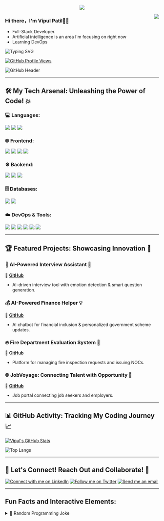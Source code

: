 <p align="center">
  <img alig src="https://github.com/vipul-space23/vipul-space23/blob/master/about.gif" />
</p>

<img align="right" src="https://github-readme-stats.vercel.app/api?username=vipul-space23&show_icons=true&icon_color=CE1D2D&text_color=718096&bg_color=00000000&hide_title=true&hide_border=true" />

### Hi there，I'm Vipul Patil🙋‍♂️

- Full-Stack Developer.
- Artificial intelligence is an area I'm focusing on right now
- Learning DevOps<div align="center">

<img src="https://readme-typing-svg.herokuapp.com/?lines=👋+Hello,+I'm+Vipul+Patil!;A+Passionate+Full-Stack+Developer;AI+Enthusiast+%26+DevOps+Explorer&font=Fira+Code¢er=true&width=600&height=120&color=f75d59&size=22" alt="Typing SVG" />

[![GitHub Profile Views](https://komarev.com/ghpvc/?username=vipul-space23&color=blue)](https://github.com/vipul-space23)

![GitHub Header](https://github.com/vipul-space23/vipul-space23/blob/main/banner.gif)

</div>

---

## 🛠️ My Tech Arsenal: Unleashing the Power of Code! 💥

### 💻 Languages:

<p align="left">
  <img src="https://img.shields.io/badge/Java-ED8B00?style=for-the-badge&logo=java&logoColor=white"/>
  <img src="https://img.shields.io/badge/Python-3776AB?style=for-the-badge&logo=python&logoColor=white"/>
  <img src="https://img.shields.io/badge/JavaScript-F7DF1E?style=for-the-badge&logo=javascript&logoColor=black"/>
</p>

### 🌐 Frontend:

<p align="left">
  <img src="https://img.shields.io/badge/React-61DAFB?style=for-the-badge&logo=react&logoColor=black"/>
  <img src="https://img.shields.io/badge/HTML-E34F26?style=for-the-badge&logo=html5&logoColor=white"/>
  <img src="https://img.shields.io/badge/CSS-1572B6?style=for-the-badge&logo=css3&logoColor=white"/>
  <img src="https://img.shields.io/badge/Tailwind_CSS-38B2AC?style=for-the-badge&logo=tailwind-css&logoColor=white"/>
</p>

### ⚙️ Backend:

<p align="left">
  <img src="https://img.shields.io/badge/Node.js-339933?style=for-the-badge&logo=node.js&logoColor=white"/>
  <img src="https://img.shields.io/badge/Express.js-000000?style=for-the-badge&logo=express&logoColor=white"/>
  <img src="https://img.shields.io/badge/Flask-000000?style=for-the-badge&logo=flask&logoColor=white"/>
</p>

### 🗄️ Databases:

<p align="left">
  <img src="https://img.shields.io/badge/MySQL-4479A1?style=for-the-badge&logo=mysql&logoColor=white"/>
  <img src="https://img.shields.io/badge/MongoDB-47A248?style=for-the-badge&logo=mongodb&logoColor=white"/>
</p>

### ☁️ DevOps & Tools:

<p align="left">
  <img src="https://img.shields.io/badge/Docker-2496ED?style=for-the-badge&logo=docker&logoColor=white"/>
  <img src="https://img.shields.io/badge/Kubernetes-326CE5?style=for-the-badge&logo=kubernetes&logoColor=white"/>
  <img src="https://img.shields.io/badge/Terraform-623CE4?style=for-the-badge&logo=terraform&logoColor=white"/>
  <img src="https://img.shields.io/badge/AWS-FF9900?style=for-the-badge&logo=amazonaws&logoColor=white"/>
  <img src="https://img.shields.io/badge/Azure-0078D4?style=for-the-badge&logo=microsoftazure&logoColor=white"/>
  <img src="https://img.shields.io/badge/Git-F05032?style=for-the-badge&logo=git&logoColor=white"/>
</p>

---

## 🏆 Featured Projects: Showcasing Innovation 🌟

### 🤖 AI-Powered Interview Assistant 🌠
🔗 **[GitHub](https://github.com/vipul-space23/AI-Interview-Assistant)**
*  AI-driven interview tool with emotion detection & smart question generation.

### 💰 AI-Powered Finance Helper 💡
🔗 **[GitHub](https://github.com/vipul-space23/AI-Powered-Finance-Helper)**
*  AI chatbot for financial inclusion & personalized government scheme updates.

### 🔥 Fire Department Evaluation System 🏢
🔗 **[GitHub](https://github.com/vipul-space23/Fire-Department-Evaluation-Software.git)**
*  Platform for managing fire inspection requests and issuing NOCs.

### 🌐 JobVoyage: Connecting Talent with Opportunity 🤝
🔗 **[GitHub](https://github.com/vipul-space23/JobVoyage-JOB-PORTAL-WEBSITE.git)**
*  Job portal connecting job seekers and employers.

---

## 📊 GitHub Activity: Tracking My Coding Journey 📈

[![Vipul's GitHub Stats](https://github-readme-stats.vercel.app/api?username=vipul-space23&show_icons=true&theme=radical)](https://github.com/vipul-space23)

![Top Langs](https://github-readme-stats.vercel.app/api/top-langs/?username=vipul-space23&layout=compact)

---

## 🤝 Let's Connect! Reach Out and Collaborate! 📧

[![Connect with me on LinkedIn](https://img.shields.io/badge/LinkedIn-%230077B5.svg?style=for-the-badge&logo=linkedin&logoColor=white)](https://www.linkedin.com/in/vipul-space23)
[![Follow me on Twitter](https://img.shields.io/badge/Twitter-%231DA1F2.svg?style=for-the-badge&logo=Twitter&logoColor=white)](YOUR_TWITTER_LINK_HERE)  <!-- Replace with your Twitter link if you have one-->
[![Send me an email](https://img.shields.io/badge/Email-D14836?style=for-the-badge&logo=gmail&logoColor=white)](mailto:vipulpatil2500@gmail.com)

---

## Fun Facts and Interactive Elements:

<details>
  <summary>🤔 Random Programming Joke</summary>
  <br>
  ```javascript
  // Why did the programmer quit his job?
  // Because he didn't get arrays!
